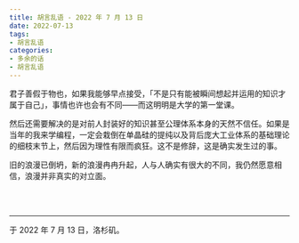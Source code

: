```yaml
---
title: 胡言乱语 - 2022 年 7 月 13 日
date: 2022-07-13
tags:
- 胡言乱语
categories:
- 多余的话
- 胡言乱语
---
```


君子善假于物也，如果我能够早点接受，「不是只有能被瞬间想起并运用的知识才属于自己」，事情也许也会有不同——而这明明是大学的第一堂课。

然后还需要解决的是对前人封装好的知识甚至公理体系本身的天然不信任。如果是当年的我来学编程，一定会栽倒在单晶硅的提纯以及背后庞大工业体系的基础理论的细枝末节上，然后因为理性有限而疯狂。这不是修辞，这是确实发生过的事。

旧的浪漫已倒坍，新的浪漫冉冉升起，人与人确实有很大的不同，我仍然愿意相信，浪漫并非真实的对立面。

<br>

<br>

------

于 2022 年 7 月 13 日，洛杉矶。
